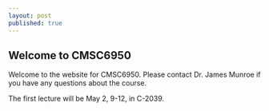 ```yaml
---
layout: post
published: true
---
```


## Welcome to CMSC6950

Welcome to the website for CMSC6950.  Please contact Dr. James Munroe if you have any questions about the course.

The first lecture will be May 2, 9-12, in C-2039.  
